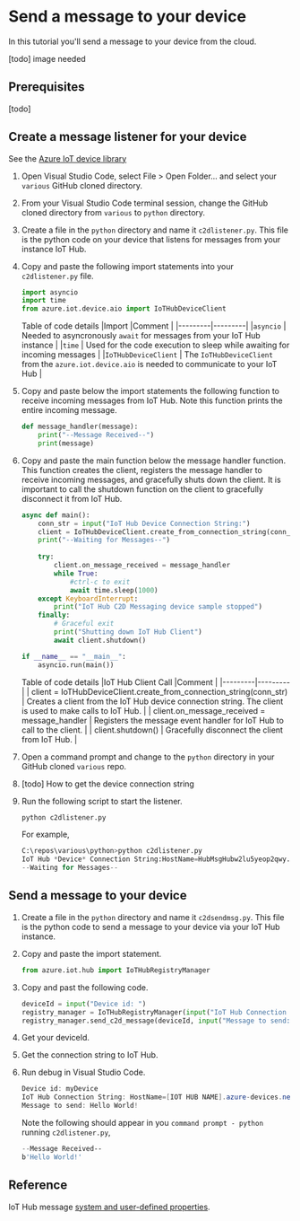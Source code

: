 # Send a message to your device

In this tutorial you'll send a message to your device from the cloud.

[todo] image needed

## Prerequisites

[todo]

## Create a message listener for your device

See the [Azure IoT device library](https://learn.microsoft.com/en-us/python/api/azure-iot-device/azure.iot.device?view=azure-python)

1. Open Visual Studio Code, select File > Open Folder... and select your `various` GitHub cloned directory.
1. From your Visual Studio Code terminal session, change the GitHub cloned directory from `various` to `python` directory.
1. Create a file in the `python` directory and name it `c2dlistener.py`.  This file is the python code on your device that listens for messages from your instance IoT Hub.
1. Copy and paste the following import statements into your `c2dlistener.py` file.

    ```python
    import asyncio
    import time
    from azure.iot.device.aio import IoTHubDeviceClient
    ```

    Table of code details
    |Import  |Comment  |
    |---------|---------|
    |`asyncio` | Needed to asyncronously `await` for messages from your IoT Hub instance |
    |`time` |  Used for the code execution to sleep while awaiting for incoming messages |
    |`IoTHubDeviceClient` | The `IoTHubDeviceClient` from the `azure.iot.device.aio` is needed to communicate to your IoT Hub |

1. Copy and paste below the import statements the following function to receive incoming messages from IoT Hub. Note this function prints the entire incoming message.

    ```python
    def message_handler(message):
        print("--Message Received--")
        print(message)
    ```

1. Copy and paste the main function below the message handler function. This function creates the client, registers the message handler to receive incoming messages, and gracefully shuts down the client.  It is important to call the shutdown function on the client to gracefully disconnect it from IoT Hub.

    ```python
    async def main():
        conn_str = input("IoT Hub Device Connection String:")
        client = IoTHubDeviceClient.create_from_connection_string(conn_str)
        print("--Waiting for Messages--") 
        
        try:
            client.on_message_received = message_handler
            while True:
                #ctrl-c to exit
                await time.sleep(1000)
        except KeyboardInterrupt:
            print("IoT Hub C2D Messaging device sample stopped")
        finally:
            # Graceful exit
            print("Shutting down IoT Hub Client")
            await client.shutdown()
    
    if __name__ == "__main__":
        asyncio.run(main())
    ```

    Table of code details
    |IoT Hub Client Call  |Comment  |
    |---------|---------|
    | client = IoTHubDeviceClient.create_from_connection_string(conn_str) | Creates a client from the IoT Hub device connection string. The client is used to make calls to IoT Hub. |
    | client.on_message_received = message_handler | Registers the message event handler for IoT Hub to call to the client. |
    | client.shutdown() | Gracefully disconnect the client from IoT Hub. |

1. Open a command prompt and change to the `python` directory in your GitHub cloned `various` repo.
1. [todo] How to get the device connection string
1. Run the following script to start the listener.

    ```python
    python c2dlistener.py
    ```

    For example,

    ```python
    C:\repos\various\python>python c2dlistener.py
    IoT Hub *Device* Connection String:HostName=HubMsgHubw2lu5yeop2qwy.azure-devices.net;DeviceId=myDevice;SharedAccessKey=8IrOf5TrNmo17wv7upTAHllOVVIaL4tkq65E3YtZUkg=
    --Waiting for Messages--
    ```

## Send a message to your device

1. Create a file in the `python` directory and name it `c2dsendmsg.py`.  This file is the python code to send a message to your device via your IoT Hub instance.
1. Copy and paste the import statement.

    ```python
    from azure.iot.hub import IoTHubRegistryManager
    ```

1. Copy and past the following code.

    ```python
    deviceId = input("Device id: ")
    registry_manager = IoTHubRegistryManager(input("IoT Hub Connection String: "))
    registry_manager.send_c2d_message(deviceId, input("Message to send: "), properties={})
    ```

1. Get your deviceId.
1. Get the connection string to IoT Hub.
1. Run debug in Visual Studio Code.

    ```powershell
    Device id: myDevice
    IoT Hub Connection String: HostName=[IOT HUB NAME].azure-devices.net;SharedAccessKeyName=service;SharedAccessKey=[SHARED ACCESS KEY]
    Message to send: Hello World!
    ```

    Note the following should appear in you `command prompt - python` running `c2dlistener.py`,

    ```powershell
    --Message Received--
    b'Hello World!'
    ```

## Reference

IoT Hub message [system and user-defined properties](https://learn.microsoft.com/azure/iot-hub/iot-hub-devguide-messages-construct#system-properties-of-d2c-iot-hub-messages).